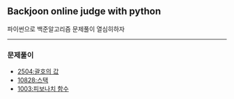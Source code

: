 ## Backjoon online judge with python
파이썬으로 백준알고리즘 문제풀이
열심히하자

---

### 문제풀이
- [2504:괄호의 값](https://github.com/hidekuma/backjoon-online-judge/tree/master/2504)
- [10828:스택](https://github.com/hidekuma/backjoon-online-judge/tree/master/10828)
- [1003:피보나치 함수](https://github.com/hidekuma/backjoon-online-judge/tree/master/1003)
